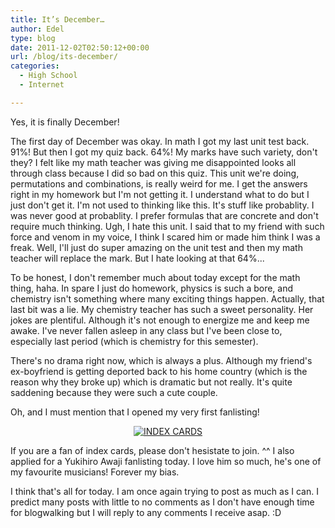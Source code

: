 ```yaml
---
title: It’s December…
author: Edel
type: blog
date: 2011-12-02T02:50:12+00:00
url: /blog/its-december/
categories:
  - High School
  - Internet

---
```

Yes, it is finally December!

The first day of December was okay. In math I got my last unit test back. 91%! But then I got my quiz back. 64%! My marks have such variety, don't they? I felt like my math teacher was giving me disappointed looks all through class because I did so bad on this quiz. This unit we're doing, permutations and combinations, is really weird for me. I get the answers right in my homework but I'm not getting it. I understand what to do but I just don't get it. I'm not used to thinking like this. It's stuff like probablity. I was never good at probablity. I prefer formulas that are concrete and don't require much thinking. Ugh, I hate this unit. I said that to my friend with such force and venom in my voice, I think I scared him or made him think I was a freak. Well, I'll just do super amazing on the unit test and then my math teacher will replace the mark. But I hate looking at that 64%...

To be honest, I don't remember much about today except for the math thing, haha. In spare I just do homework, physics is such a bore, and chemistry isn't something where many exciting things happen. Actually, that last bit was a lie. My chemistry teacher has such a sweet personality. Her jokes are plentiful. Although it's not enough to energize me and keep me awake. I've never fallen asleep in any class but I've been close to, especially last period (which is chemistry for this semester).

There's no drama right now, which is always a plus. Although my friend's ex-boyfriend is getting deported back to his home country (which is the reason why they broke up) which is dramatic but not really. It's quite saddening because they were such a cute couple.

Oh, and I must mention that I opened my very first fanlisting!

<p align="center">
  <a href="http://fan.mazohyst.org/icards"><img src="http://img85.imageshack.us/img85/8644/100x50.png" alt="INDEX CARDS" /></a>
</p>

If you are a fan of index cards, please don't hesistate to join. ^^ I also applied for a Yukihiro Awaji fanlisting today. I love him so much, he's one of my favourite musicians! Forever my bias.

I think that's all for today. I am once again trying to post as much as I can. I predict many posts with little to no comments as I don't have enough time for blogwalking but I will reply to any comments I receive asap. :D


